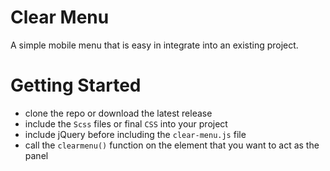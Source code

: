 # Clear Menu
A simple mobile menu that is easy in integrate into an existing project.

# Getting Started
- clone the repo or download the latest release
- include the `Scss` files or final `CSS` into your project
- include jQuery before including the `clear-menu.js` file
- call the `clearmenu()` function on the element that you want to act as the panel
